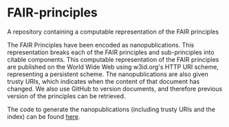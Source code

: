 # FAIR-principles
A repository containing a computable representation of the FAIR principles

The FAIR Principles have been encoded as nanopublications. This representation breaks each of the FAIR principles and sub-principles into citable components. This computable representation of the FAIR principles are published on the World Wide Web using w3id.org's HTTP URI scheme, representing a persistent scheme. The nanopublications are also given trusty URIs, which indicates when the content of that document has changed. We also use GitHub to version documents, and therefore previous version of the principles can be retrieved. 

The code to generate the nanopublications (including trusty URIs and the index) can be found [here](https://github.com/peta-pico/FAIR-nanopubs).
